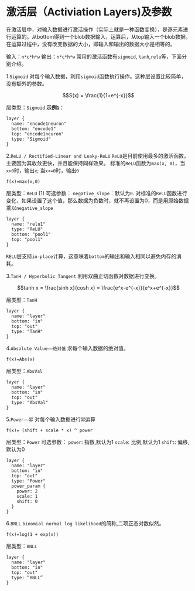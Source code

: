# 激活层（Activiation Layers)及参数

 在激活层中，对输入数据进行激活操作（实际上就是一种函数变换），是逐元素进行运算的。从bottom得到一个blob数据输入，运算后，从top输入一个blob数据。在运算过程中，没有改变数据的大小，即输入和输出的数据大小是相等的。

输入：`n*c*h*w`
输出：`n*c*h*w`
常用的激活函数有`sigmoid`, `tanh`,`relu`等，下面分别介绍。

1.`Sigmoid`
 对每个输入数据，利用`sigmoid`函数执行操作。这种层设置比较简单，没有额外的参数。
<script type="text/javascript" src="http://cdn.mathjax.org/mathjax/latest/MathJax.js?config=default"></script>
$$S(x) = \frac{1}{1+e^{-x}}$$

层类型：`Sigmoid`
**示例`1`**：
```
layer {
  name: "encode1neuron"
  bottom: "encode1"
  top: "encode1neuron"
  type: "Sigmoid"
}
```

2.`ReLU / Rectified-Linear and Leaky-ReLU`
`ReLU`是目前使用最多的激活函数，主要因为其收敛更快，并且能保持同样效果。
标准的`ReLU`函数为`max(x, 0)`，当`x>0`时，输出`x`; 当`x<=0`时，输出`0`
```
f(x)=max(x,0)
```
层类型：`ReLU`
(1) 可选参数：
 `negative_slope`：默认为`0`. 对标准的`ReLU`函数进行变化，如果设置了这个值，那么数据为负数时，就不再设置为0，而是用原始数据乘以`negative_slope`
```
layer {
  name: "relu1"
  type: "ReLU"
  bottom: "pool1"
  top: "pool1"
}
```
`RELU`层支持`in-place`计算，这意味着`bottom`的输出和输入相同以避免内存的消耗。

3.`TanH / Hyperbolic Tangent`
利用双曲正切函数对数据进行变换。
<script type="text/javascript" src="http://cdn.mathjax.org/mathjax/latest/MathJax.js?config=default"></script>
$$tanh x = \frac{sinh x}{cosh x} = \frac{e^x-e^{-x}}{e^x+e^{-x}}$$

层类型：`TanH`
```
layer {
  name: "layer"
  bottom: "in"
  top: "out"
  type: "TanH"
}
```

4.`Absolute Value——绝对值`
求每个输入数据的绝对值。
```
f(x)=Abs(x)
```
层类型：`AbsVal`
```
layer {
  name: "layer"
  bottom: "in"
  top: "out"
  type: "AbsVal"
}
```

5.`Power——幂`
对每个输入数据进行`幂`运算
```
f(x)= (shift + scale * x) ^ power
```
层类型：`Power`
可选参数：
  `power`: 指数,默认为1
  `scale`: 比例,默认为1
  `shift`: 偏移,默认为0

```
layer {
  name: "layer"
  bottom: "in"
  top: "out"
  type: "Power"
  power_param {
    power: 2
    scale: 1
    shift: 0
  }
}
```

6.`BNLL`
`binomial normal log likelihood`的简称,二项正态对数似然。
```
f(x)=log(1 + exp(x))
```
层类型：`BNLL`
```
layer {
  name: "layer"
  bottom: "in"
  top: "out"
  type: “BNLL”
}
```
